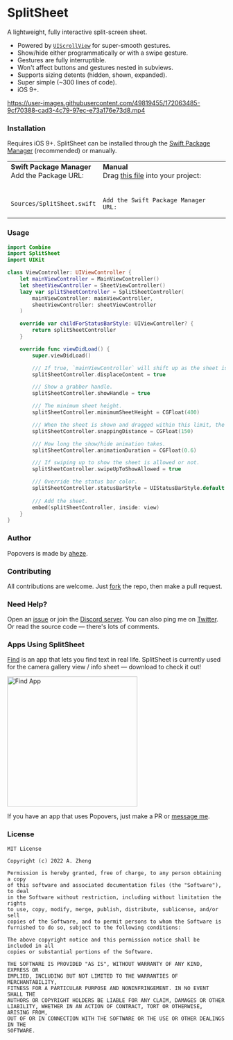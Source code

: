 # SplitSheet

A lightweight, fully interactive split-screen sheet.

- Powered by [`UIScrollView`](https://developer.apple.com/documentation/uikit/uiscrollview) for super-smooth gestures.
- Show/hide either programmatically or with a swipe gesture.
- Gestures are fully interruptible.
- Won't affect buttons and gestures nested in subviews.
- Supports sizing detents (hidden, shown, expanded).
- Super simple (~300 lines of code).
- iOS 9+. 

https://user-images.githubusercontent.com/49819455/172063485-9cf70388-cad3-4c79-97ec-e73a176e73d8.mp4

### Installation
Requires iOS 9+. SplitSheet can be installed through the [Swift Package Manager](https://developer.apple.com/documentation/swift_packages/adding_package_dependencies_to_your_app) (recommended) or manually.

<table>
<tr>
<td>
<strong>
Swift Package Manager
</strong>
<br>
Add the Package URL:
</td>
<td>
<strong>
Manual
</strong>
<br>
Drag <a href="https://github.com/aheze/SplitSheet/blob/main/Sources/SplitSheet.swift">this file</a> into your project:
</td>
</tr>
  
<tr>
<td>
<br>

```
Sources/SplitSheet.swift
```
</td>
<td>
<br>

```
Add the Swift Package Manager URL:
```
</td>
</tr>
</table>


### Usage

```swift
import Combine
import SplitSheet
import UIKit

class ViewController: UIViewController {
    let mainViewController = MainViewController()
    let sheetViewController = SheetViewController()
    lazy var splitSheetController = SplitSheetController(
        mainViewController: mainViewController,
        sheetViewController: sheetViewController
    )

    override var childForStatusBarStyle: UIViewController? {
        return splitSheetController
    }

    override func viewDidLoad() {
        super.viewDidLoad()

        /// If true, `mainViewController` will shift up as the sheet is shown.
        splitSheetController.displaceContent = true

        /// Show a grabber handle.
        splitSheetController.showHandle = true

        /// The minimum sheet height.
        splitSheetController.minimumSheetHeight = CGFloat(400)

        /// When the sheet is shown and dragged within this limit, the sheet will bounce back.
        splitSheetController.snappingDistance = CGFloat(150)

        /// How long the show/hide animation takes.
        splitSheetController.animationDuration = CGFloat(0.6)

        /// If swiping up to show the sheet is allowed or not.
        splitSheetController.swipeUpToShowAllowed = true

        /// Override the status bar color.
        splitSheetController.statusBarStyle = UIStatusBarStyle.default
        
        /// Add the sheet.
        embed(splitSheetController, inside: view)
    }
}
```

### Author
Popovers is made by [aheze](https://github.com/aheze).

### Contributing
All contributions are welcome. Just [fork](https://github.com/aheze/SplitSheet/fork) the repo, then make a pull request.

### Need Help?
Open an [issue](https://github.com/aheze/SplitSheet/issues) or join the [Discord server](https://discord.com/invite/Pmq8fYcus2). You can also ping me on [Twitter](https://twitter.com/aheze0). Or read the source code — there's lots of comments.

### Apps Using SplitSheet

[Find](http://getfind.app) is an app that lets you find text in real life. SplitSheet is currently used for the camera gallery view / info sheet — download to check it out!

<a href="http://getfind.app">
  <img src="https://getfind.app/assets/SocialPreview.png" height="300" alt="Find App">
</a>

If you have an app that uses Popovers, just make a PR or [message me](https://twitter.com/aheze0).

### License

```
MIT License

Copyright (c) 2022 A. Zheng

Permission is hereby granted, free of charge, to any person obtaining a copy
of this software and associated documentation files (the "Software"), to deal
in the Software without restriction, including without limitation the rights
to use, copy, modify, merge, publish, distribute, sublicense, and/or sell
copies of the Software, and to permit persons to whom the Software is
furnished to do so, subject to the following conditions:

The above copyright notice and this permission notice shall be included in all
copies or substantial portions of the Software.

THE SOFTWARE IS PROVIDED "AS IS", WITHOUT WARRANTY OF ANY KIND, EXPRESS OR
IMPLIED, INCLUDING BUT NOT LIMITED TO THE WARRANTIES OF MERCHANTABILITY,
FITNESS FOR A PARTICULAR PURPOSE AND NONINFRINGEMENT. IN NO EVENT SHALL THE
AUTHORS OR COPYRIGHT HOLDERS BE LIABLE FOR ANY CLAIM, DAMAGES OR OTHER
LIABILITY, WHETHER IN AN ACTION OF CONTRACT, TORT OR OTHERWISE, ARISING FROM,
OUT OF OR IN CONNECTION WITH THE SOFTWARE OR THE USE OR OTHER DEALINGS IN THE
SOFTWARE.
```
